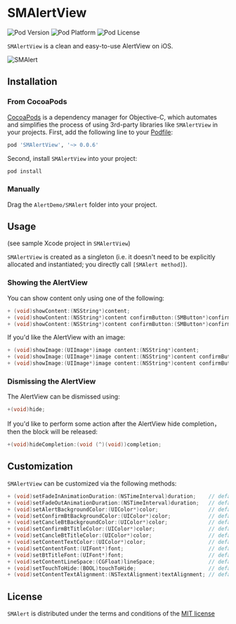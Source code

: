 # SMAlertView

![Pod Version](https://img.shields.io/cocoapods/v/SMAlertView.svg?style=flat)
![Pod Platform](https://img.shields.io/cocoapods/p/SMAlertView.svg?style=flat)
![Pod License](https://img.shields.io/cocoapods/l/SVProgressHUD.svg?style=flat)

`SMAlertView` is a clean and easy-to-use AlertView on iOS.

![SMAlert](http://obon901vh.bkt.clouddn.com/smalertview.gif)

## Installation

### From CocoaPods

[CocoaPods](http://cocoapods.org) is a dependency manager for Objective-C, which automates and simplifies the process of using 3rd-party libraries like `SMAlertView` in your projects. First, add the following line to your [Podfile](http://guides.cocoapods.org/using/using-cocoapods.html):

```ruby
pod 'SMAlertView', '~> 0.0.6'
```

Second, install `SMAlertView` into your project:

```ruby
pod install
```

### Manually

Drag the `AlertDemo/SMAlert` folder into your project.



## Usage

(see sample Xcode project in `SMAlertView`)

`SMAlertView` is created as a singleton (i.e. it doesn't need to be explicitly allocated and instantiated; you directly call `[SMAlert method]`).

### Showing the AlertView

You can show content only using one of the following:

```objective-c
+ (void)showContent:(NSString*)content;
+ (void)showContent:(NSString*)content confirmButton:(SMButton*)confirmButton;
+ (void)showContent:(NSString*)content confirmButton:(SMButton*)confirmButton cancleButton:(SMButton*)cancleButton;
```

If you'd like the AlertView with an image:

```objective-c
+ (void)showImage:(UIImage*)image content:(NSString*)content;
+ (void)showImage:(UIImage*)image content:(NSString*)content confirmButton:		(SMButton*)confirmButton;
+ (void)showImage:(UIImage*)image content:(NSString*)content confirmButton:(SMButton*)confirmButton cancleButton:(SMButton*)cancleButton;
```

### Dismissing the AlertView

The AlertView can be dismissed using:

```objective-c
+(void)hide;
```

If you'd like to perform some action after the AlertView hide completion，then the block will be released:

```objective-c
+(void)hideCompletion:(void (^)(void))completion;
```



## Customization

`SMAlertView` can be customized via the following methods:

```objective-c
+ (void)setFadeInAnimationDuration:(NSTimeInterval)duration;	// default is 0.15
+ (void)setFadeOutAnimationDuration:(NSTimeInterval)duration;	// default is 0.15
+ (void)setAlertBackgroundColor:(UIColor*)color;				// default is clear clolor
+ (void)setConfirmBtBackgroundColor:(UIColor*)color;			// default is white clolor
+ (void)setCancleBtBackgroundColor:(UIColor*)color;				// default is white clolor
+ (void)setConfirmBtTitleColor:(UIColor*)color;					// default is red clolor
+ (void)setCancleBtTitleColor:(UIColor*)color;					// default is blue clolor
+ (void)setContentTextColor:(UIColor*)color;					// default is black clolor
+ (void)setContentFont:(UIFont*)font;							// default is 15 
+ (void)setBtTitleFont:(UIFont*)font;							// default is 15 
+ (void)setContentLineSpace:(CGFloat)lineSpace;					// default is 4
+ (void)setTouchToHide:(BOOL)touchToHide;						// default is NO
+ (void)setContentTextAlignment:(NSTextAlignment)textAlignment;	// default is left

```



## License

`SMAlert` is distributed under the terms and conditions of the [MIT license](https://github.com/liqingfa/SMAlertView/blob/master/LICENSE)
